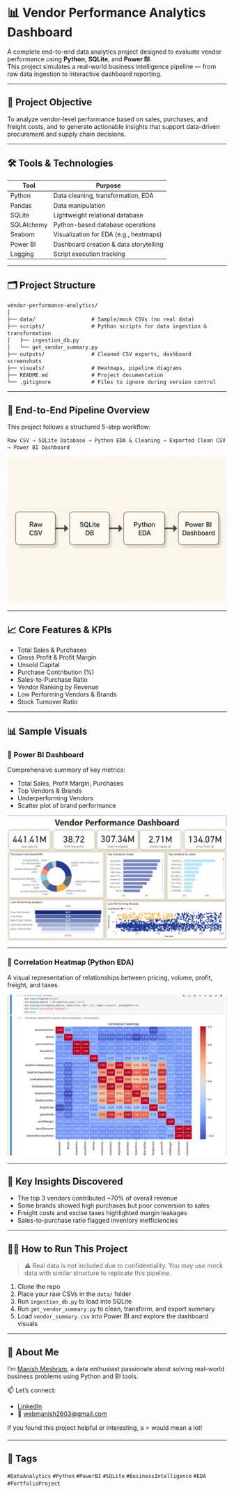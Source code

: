 
# 📊 Vendor Performance Analytics Dashboard

A complete end-to-end data analytics project designed to evaluate vendor performance using **Python**, **SQLite**, and **Power BI**.  
This project simulates a real-world business intelligence pipeline — from raw data ingestion to interactive dashboard reporting.

---

## 🚀 Project Objective

To analyze vendor-level performance based on sales, purchases, and freight costs, and to generate actionable insights that support data-driven procurement and supply chain decisions.

---

## 🛠️ Tools & Technologies

| Tool        | Purpose                                 |
|-------------|------------------------------------------|
| Python      | Data cleaning, transformation, EDA       |
| Pandas      | Data manipulation                        |
| SQLite      | Lightweight relational database          |
| SQLAlchemy  | Python-based database operations         |
| Seaborn     | Visualization for EDA (e.g., heatmaps)   |
| Power BI    | Dashboard creation & data storytelling   |
| Logging     | Script execution tracking                |

---

## 🗂️ Project Structure

```
vendor-performance-analytics/
│
├── data/                  # Sample/mock CSVs (no real data)
├── scripts/               # Python scripts for data ingestion & transformation
│   ├── ingestion_db.py
│   └── get_vendor_summary.py
├── outputs/               # Cleaned CSV exports, dashboard screenshots
├── visuals/               # Heatmaps, pipeline diagrams
├── README.md              # Project documentation
└── .gitignore             # Files to ignore during version control
```

---

## 🔁 End-to-End Pipeline Overview

This project follows a structured 5-step workflow:

```text
Raw CSV → SQLite Database → Python EDA & Cleaning → Exported Clean CSV → Power BI Dashboard
```

![Pipeline](visuals/pipeline.png)

---

## 📈 Core Features & KPIs

- Total Sales & Purchases
- Gross Profit & Profit Margin
- Unsold Capital
- Purchase Contribution (%)
- Sales-to-Purchase Ratio
- Vendor Ranking by Revenue
- Low Performing Vendors & Brands
- Stock Turnover Ratio

---

## 📊 Sample Visuals

### 📍 Power BI Dashboard

Comprehensive summary of key metrics:
- Total Sales, Profit Margin, Purchases
- Top Vendors & Brands
- Underperforming Vendors
- Scatter plot of brand performance

![Dashboard](outputs/powerBI-dashboard.png)

---

### 📍 Correlation Heatmap (Python EDA)

A visual representation of relationships between pricing, volume, profit, freight, and taxes.

![Heatmap](visuals/heatmap.png)

---

## 🧠 Key Insights Discovered

- The top 3 vendors contributed ~70% of overall revenue  
- Some brands showed high purchases but poor conversion to sales  
- Freight costs and excise taxes highlighted margin leakages  
- Sales-to-purchase ratio flagged inventory inefficiencies

---

## 🧑‍💻 How to Run This Project

> ⚠️ Real data is not included due to confidentiality. You may use mock data with similar structure to replicate this pipeline.

1. Clone the repo  
2. Place your raw CSVs in the `data/` folder  
3. Run `ingestion_db.py` to load into SQLite  
4. Run `get_vendor_summary.py` to clean, transform, and export summary  
5. Load `vendor_summary.csv` into Power BI and explore the dashboard visuals

---

## 🙋 About Me

I’m [Manish Meshram](https://www.linkedin.com/in/manishmeshram26/), a data enthusiast passionate about solving real-world business problems using Python and BI tools.

📫 Let’s connect:
- [LinkedIn](https://www.linkedin.com/in/manishmeshram26/)
- 📧 webmanish2603@gmail.com

If you found this project helpful or interesting, a ⭐️ would mean a lot!

---

## 📌 Tags

`#DataAnalytics` `#Python` `#PowerBI` `#SQLite` `#BusinessIntelligence` `#EDA` `#PortfolioProject`
